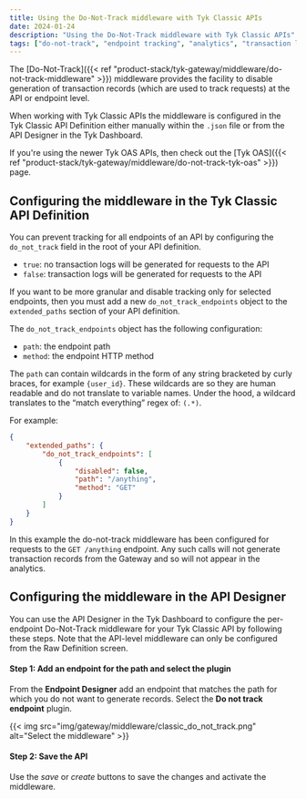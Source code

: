 ```yaml
---
title: Using the Do-Not-Track middleware with Tyk Classic APIs
date: 2024-01-24
description: "Using the Do-Not-Track middleware with Tyk Classic APIs"
tags: ["do-not-track", "endpoint tracking", "analytics", "transaction logging", "middleware", "per-endpoint", "per-API", "Tyk Classic"]
---
```


The [Do-Not-Track]({{< ref "product-stack/tyk-gateway/middleware/do-not-track-middleware" >}}) middleware provides the facility to disable generation of transaction records (which are used to track requests) at the API or endpoint level.

When working with Tyk Classic APIs the middleware is configured in the Tyk Classic API Definition either manually within the `.json` file or from the API Designer in the Tyk Dashboard.

If you're using the newer Tyk OAS APIs, then check out the [Tyk OAS]({{< ref "product-stack/tyk-gateway/middleware/do-not-track-tyk-oas" >}}) page.

## Configuring the middleware in the Tyk Classic API Definition

You can prevent tracking for all endpoints of an API by configuring the `do_not_track` field in the root of your API definition.
- `true`: no transaction logs will be generated for requests to the API
- `false`: transaction logs will be generated for requests to the API
 
If you want to be more granular and disable tracking only for selected endpoints, then you must add a new `do_not_track_endpoints` object to the `extended_paths` section of your API definition.

The `do_not_track_endpoints` object has the following configuration:
- `path`: the endpoint path
- `method`: the endpoint HTTP method

The `path` can contain wildcards in the form of any string bracketed by curly braces, for example `{user_id}`. These wildcards are so they are human readable and do not translate to variable names. Under the hood, a wildcard translates to the “match everything” regex of: `(.*)`.

For example:
```json  {linenos=true, linenostart=1}
{
    "extended_paths": {
        "do_not_track_endpoints": [
            {
                "disabled": false,
                "path": "/anything",
                "method": "GET"
            }
        ]
    }
}
```

In this example the do-not-track middleware has been configured for requests to the `GET /anything` endpoint. Any such calls will not generate transaction records from the Gateway and so will not appear in the analytics.

## Configuring the middleware in the API Designer

You can use the API Designer in the Tyk Dashboard to configure the per-endpoint Do-Not-Track middleware for your Tyk Classic API by following these steps. Note that the API-level middleware can only be configured from the Raw Definition screen.

#### Step 1: Add an endpoint for the path and select the plugin

From the **Endpoint Designer** add an endpoint that matches the path for which you do not want to generate records. Select the **Do not track endpoint** plugin.

{{< img src="img/gateway/middleware/classic_do_not_track.png" alt="Select the middleware" >}}

#### Step 2: Save the API

Use the *save* or *create* buttons to save the changes and activate the middleware.
